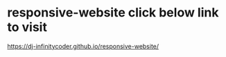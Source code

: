 # responsive-website click below link to visit

https://dj-infinitycoder.github.io/responsive-website/

